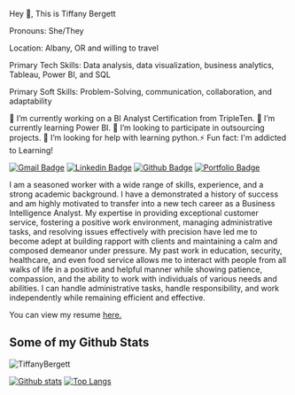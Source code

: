 <p align='left'> Hey 👋, This is Tiffany Bergett</p>
<p align='left'> Pronouns: She/They</p>
<p align='left'> Location: Albany, OR and willing to travel</p>
<p align='left'> Primary Tech Skills: Data analysis, data visualization, business analytics, Tableau, Power BI, and SQL</p>
<p align='left'> Primary Soft Skills: Problem-Solving, communication, collaboration, and adaptability</p>
<p align='left'> 🔭 I’m currently working on a BI Analyst Certification from TripleTen. 🌱 I’m currently learning Power BI. 👯 I’m looking to participate in outsourcing projects. 🤔 I’m looking for help with learning python.⚡ Fun fact: I'm addicted to Learning!</p>

[![Gmail Badge](https://img.shields.io/badge/-tifcpic@gmail.com-c14438?style=flat&logo=Gmail&logoColor=white&link=mailto:tifcpic@gmail.com)](mailto:tifcpic@gmail.com) 
[![Linkedin Badge](https://img.shields.io/badge/-www.linkedin.com/in/tiffanycbergett-0072b1?style=flat&logo=Linkedin&logoColor=white&link=https://www.linkedin.com/in/www.linkedin.com/in/tiffanycbergett/)](https://www.linkedin.com/in/www.linkedin.com/in/tiffanycbergett/)
[![Github Badge](https://img.shields.io/badge/-TiffanyBergett-grey?style=flat&logo=github&logoColor=white&link=https://github.com/TiffanyBergett/)](https://www.github.com/TiffanyBergett/)
[![Portfolio Badge](https://img.shields.io/badge/portfolio-web-blue?style=flat&link=https://github.com/Tiffany-Bergett/Data_projects_TripleTen/)](https://github.com/Tiffany-Bergett/Data_projects_TripleTen/) 

<p align='left'>I am a seasoned worker with a wide range of skills, experience, and a strong academic background. I have a demonstrated a history of success and am highly motivated to transfer into a new tech career as a Business Intelligence Analyst. My expertise in providing exceptional customer service, fostering a positive work environment, managing administrative tasks, and resolving issues effectively with precision have led me to become adept at building rapport with clients and maintaining a calm and composed demeanor under pressure. My past work in education, security, healthcare, and even food service allows me to interact with people from all walks of life in a positive and helpful manner while showing patience, compassion, and the ability to work with individuals of various needs and abilities. I can handle administrative tasks, handle responsibility, and work independently while remaining efficient and effective.</p>

<p align='left'> You can view my resume <a href='https://docs.google.com/document/d/14roiaExn3BnWvwgDC67wgTCAyJsd6_l0oQvsh9w52dE/edit?usp=sharing ' target=_blank><u>here</u>.</a></p>

## Some of my Github Stats
<p align=left> <img src=https://komarev.com/ghpvc/?username=TiffanyBergett alt=TiffanyBergett /> </p>

[![Github stats](https://github-readme-stats.vercel.app/api?username=Tiffany-Bergett&show_icons=true&include_all_commits=true)](https://github.com/Tiffany-Bergett/github-readme-stats)
[![Top Langs](https://github-readme-stats.vercel.app/api/top-langs/?username=Tiffany-Bergett&layout=compact)](https://github.com/TiffanyBergett/github-readme-stats)
